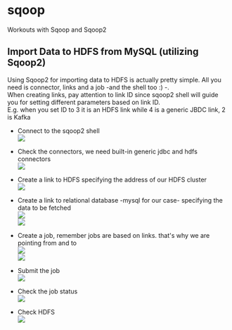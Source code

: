 # sqoop
Workouts with Sqoop and Sqoop2

## Import Data to HDFS from MySQL (utilizing Sqoop2)  
Using Sqoop2 for importing data to HDFS is actually pretty simple. All you need is connector, links and a job -and the shell too :) -.  
When creating links, pay attention to link ID since sqoop2 shell will guide you for setting different parameters based on link ID.  
E.g. when you set ID to 3 it is an HDFS link while 4 is a generic JBDC link, 2 is Kafka

  
* Connect to the sqoop2 shell  
![](https://github.com/emirkorkmaz/sqoop2/blob/master/misc/images/sqoop2-1.png)  

* Check the connectors, we need built-in generic jdbc and hdfs connectors  
![](https://github.com/emirkorkmaz/sqoop2/blob/master/misc/images/sqoop2-2.png)  

* Create a link to HDFS specifying the address of our HDFS cluster  
![](https://github.com/emirkorkmaz/sqoop2/blob/master/misc/images/sqoop2-3.png)  

* Create a link to relational database -mysql for our case- specifying the data to be fetched  
![](https://github.com/emirkorkmaz/sqoop2/blob/master/misc/images/sqoop2-4.png)  
![](https://github.com/emirkorkmaz/sqoop2/blob/master/misc/images/sqoop2-5.png)  

* Create a job, remember jobs are based on links. that's why we are pointing from and to  
![](https://github.com/emirkorkmaz/sqoop2/blob/master/misc/images/sqoop2-6.png)  
![](https://github.com/emirkorkmaz/sqoop2/blob/master/misc/images/sqoop2-7.png)  

* Submit the job  
![](https://github.com/emirkorkmaz/sqoop2/blob/master/misc/images/sqoop2-8.png)  

* Check the job status  
![](https://github.com/emirkorkmaz/sqoop2/blob/master/misc/images/sqoop2-9.png)  

* Check HDFS  
![](https://github.com/emirkorkmaz/sqoop2/blob/master/misc/images/sqoop2-10.png)  



